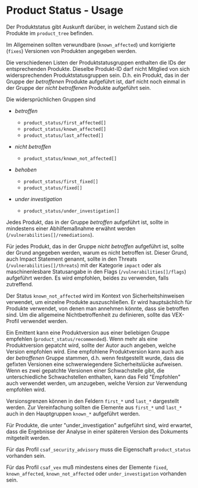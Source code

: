 # Product Status - Usage

Der Produktstatus gibt Auskunft darüber, in welchem Zustand sich die Produkte im `product_tree` befinden.

Im Allgemeinen sollten verwundbare (`known_affected`) und korrigierte (`fixes`) Versionen von Produkten angegeben werden.

Die verschiedenen Listen der Produktstatusgruppen enthalten die IDs der entsprechenden Produkte.
Dieselbe Produkt-ID darf nicht Mitglied von sich widersprechenden Produktstatusgruppen sein.
D.h. ein Produkt, das in der Gruppe der _betroffenen_ Produkte aufgeführt ist, darf nicht noch einmal in der Gruppe der _nicht betroffenen_ Produkte aufgeführt sein.

Die widersprüchlichen Gruppen sind

* _betroffen_

  * `product_status/first_affected[]`
  * `product_status/known_affected[]`
  * `product_status/last_affected[]`

* _nicht betroffen_

  * `product_status/known_not_affected[]`

* _behoben_

  * `product_status/first_fixed[]`
  * `product_status/fixed[]`

* _under investigation_

  * `product_status/under_investigation[]`

Jedes Produkt, das in der Gruppe _betroffen_ aufgeführt ist, sollte in mindestens einer Abhilfemaßnahme erwähnt werden (`/vulnerabilities[]/remediations`).

Für jedes Produkt, das in der Gruppe _nicht betroffen_ aufgeführt ist, sollte der Grund angegeben werden, warum es nicht betroffen ist.
Dieser Grund, auch Impact Statement genannt, sollte in den Threats (`/vulnerabilities[]/threats`) mit der Kategorie `impact` oder als maschinenlesbare Statusangabe in den Flags (`/vulnerabilities[]/flags`) aufgeführt werden.
Es wird empfohlen, beides zu verwenden, falls zutreffend.

Der Status `known_not_affected` wird im Kontext von Sicherheitshinweisen verwendet, um einzelne Produkte auszuschließen. Er wird hauptsächlich für Produkte verwendet, von denen man annehmen könnte, dass sie betroffen sind.
Um die allgemeine Nichtbetroffenheit zu definieren, sollte das VEX-Profil verwendet werden.

Ein Emittent kann eine Produktversion aus einer beliebigen Gruppe empfehlen (`product_status/recommended`).
Wenn mehr als eine Produktversion gepatcht wird, sollte der Autor auch angeben, welche Version empfohlen wird.
Eine empfohlene Produktversion kann auch aus der _betroffenen_ Gruppe stammen, d.h. wenn festgestellt wurde, dass die gefixten Versionen eine schwerwiegendere Sicherheitslücke aufweisen.
Wenn es zwei gepatchte Versionen einer Schwachstelle gibt, die unterschiedliche Schwachstellen enthalten, kann das Feld "Empfohlen" auch verwendet werden, um anzugeben, welche Version zur Verwendung empfohlen wird.

Versionsgrenzen können in den Feldern `first_*` und `last_*` dargestellt werden.
Zur Vereinfachung sollten die Elemente aus `first_*` und `last_*` auch in den Hauptgruppen `known_*` aufgeführt werden.

Für Produkte, die unter "under_investigation" aufgeführt sind, wird erwartet, dass die Ergebnisse der Analyse in einer späteren Version des Dokuments mitgeteilt werden.

Für das Profil `csaf_security_advisory` muss die Eigenschaft `product_status` vorhanden sein.

Für das Profil `csaf_vex` muß mindestens eines der Elemente `fixed`, `known_affected`, `known_not_affected` oder `under_investigation` vorhanden sein.